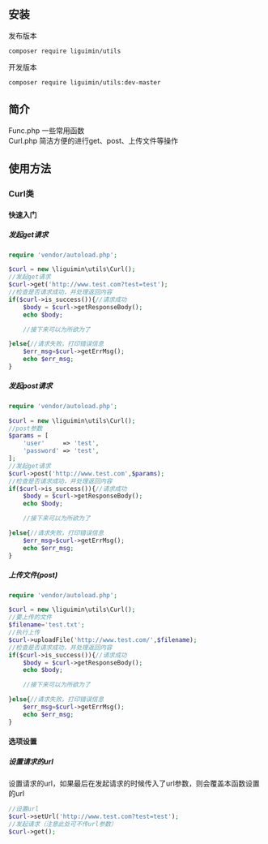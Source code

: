 ## 安装
发布版本  
```
composer require liguimin/utils  
```
开发版本  
```
composer require liguimin/utils:dev-master  
```

## 简介
Func.php 一些常用函数  
Curl.php 简洁方便的进行get、post、上传文件等操作
## 使用方法
### Curl类
#### 快速入门
##### 发起get请求
``` php
require 'vendor/autoload.php';

$curl = new \liguimin\utils\Curl();
//发起get请求
$curl->get('http://www.test.com?test=test');
//检查是否请求成功，并处理返回内容
if($curl->is_success()){//请求成功
    $body = $curl->getResponseBody();
    echo $body;

    //接下来可以为所欲为了

}else{//请求失败，打印错误信息
    $err_msg=$curl->getErrMsg();
    echo $err_msg;
}
```
##### 发起post请求
``` php
require 'vendor/autoload.php';

$curl = new \liguimin\utils\Curl();
//post参数
$params = [
    'user'     => 'test',
    'password' => 'test',
];
//发起get请求
$curl->post('http://www.test.com',$params);
//检查是否请求成功，并处理返回内容
if($curl->is_success()){//请求成功
    $body = $curl->getResponseBody();
    echo $body;

    //接下来可以为所欲为了

}else{//请求失败，打印错误信息
    $err_msg=$curl->getErrMsg();
    echo $err_msg;
}
```
##### 上传文件(post)
``` php
require 'vendor/autoload.php';

$curl = new \liguimin\utils\Curl();
//要上传的文件
$filename='test.txt';
//执行上传
$curl->uploadFile('http://www.test.com/',$filename);
//检查是否请求成功，并处理返回内容
if($curl->is_success()){//请求成功
    $body = $curl->getResponseBody();
    echo $body;

    //接下来可以为所欲为了

}else{//请求失败，打印错误信息
    $err_msg=$curl->getErrMsg();
    echo $err_msg;
}
```
#### 选项设置
##### 设置请求的url
设置请求的url，如果最后在发起请求的时候传入了url参数，则会覆盖本函数设置的url
``` php
//设置url
$curl->setUrl('http://www.test.com?test=test');
//发起请求（注意此处可不传url参数）
$curl->get();
```
